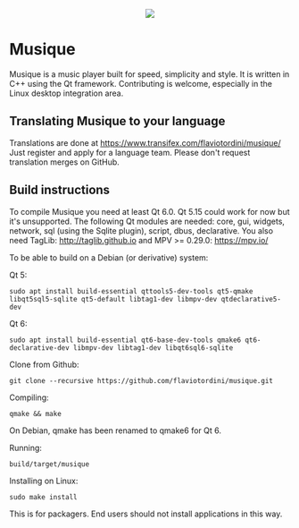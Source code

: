 <p align="center">
<img src="https://flavio.tordini.org/files/products/musique.png">
</p>

# Musique
Musique is a music player built for speed, simplicity and style. It is written in C++ using the Qt framework. Contributing is welcome, especially in the Linux desktop integration area.

## Translating Musique to your language
Translations are done at https://www.transifex.com/flaviotordini/musique/
Just register and apply for a language team. Please don't request translation merges on GitHub.

## Build instructions
To compile Musique you need at least Qt 6.0. Qt 5.15 could work for now but it's unsupported. The following Qt modules are needed: core, gui, widgets, network, sql (using the Sqlite plugin), script, dbus, declarative. You also need TagLib: http://taglib.github.io and MPV >= 0.29.0: https://mpv.io/

To be able to build on a Debian (or derivative) system:

Qt 5:

    sudo apt install build-essential qttools5-dev-tools qt5-qmake libqt5sql5-sqlite qt5-default libtag1-dev libmpv-dev qtdeclarative5-dev

Qt 6:

	sudo apt install build-essential qt6-base-dev-tools qmake6 qt6-declarative-dev libmpv-dev libtag1-dev libqt6sql6-sqlite

Clone from Github:

    git clone --recursive https://github.com/flaviotordini/musique.git

Compiling:

    qmake && make

On Debian, qmake has been renamed to qmake6 for Qt 6.

Running:

	build/target/musique

Installing on Linux:

    sudo make install

This is for packagers. End users should not install applications in this way.
